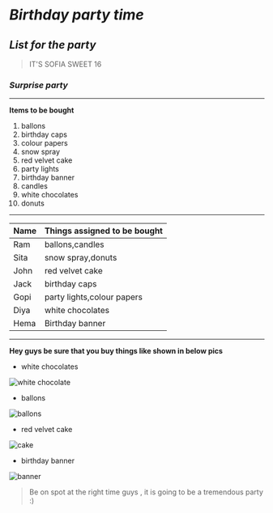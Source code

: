 # *Birthday party time* 
## *List for the party*
>IT'S SOFIA SWEET 16
### *Surprise party*

---
**Items to be bought**
1. ballons
1. birthday caps
1. colour papers
1. snow spray
1. red velvet cake
1. party lights
1. birthday banner
1. candles
1. white chocolates
1. donuts

---
|Name|Things assigned to be bought|
|----|----------------------------|
|Ram |ballons,candles             |
|Sita|snow spray,donuts           |
|John|red velvet cake             |
|Jack|birthday caps               |
|Gopi|party lights,colour papers  |
|Diya|white chocolates            |
|Hema|Birthday banner             |

----
**Hey guys be sure that you buy things like shown in below pics**

*  white chocolates
 
![white chocolate](https://lovingitvegan.com/wp-content/uploads/2019/04/Vegan-White-Chocolate-7.jpg)

* ballons

![ballons](https://i.etsystatic.com/5157950/r/il/a59f9c/1809832287/il_570xN.1809832287_3sb8.jpg)

* red velvet cake

![cake](https://www.cakegift.in/sites/default/files/strawberry_cheese_cake_1.jpg)

* birthday banner

![banner](https://i.pinimg.com/236x/af/3f/b3/af3fb3a8f6c89a5969c4355d765cf18d.jpg)

>Be on spot at the right time guys , it is going to be a tremendous party :)











